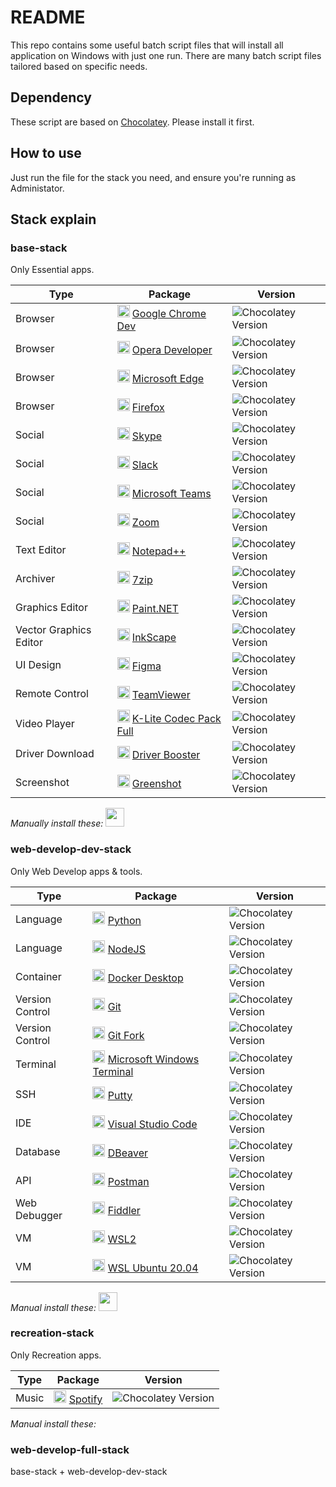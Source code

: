 # README
This repo contains some useful batch script files that will install all application on Windows with just one run. There are many batch script files tailored based on specific needs.

## Dependency
These script are based on [Chocolatey](https://chocolatey.org/). Please install it first.

## How to use
Just run the file for the stack you need, and ensure you're running as Administator.

## Stack explain
### base-stack
Only Essential apps.

| Type        | Package           | Version  |
| ------------- |-------------| -----|
| Browser | <img src="https://community.chocolatey.org/content/packageimages/GoogleChrome.Dev.27.0.1453.12.png" width="20"> [Google Chrome Dev](https://community.chocolatey.org/packages/GoogleChrome.Dev) | ![Chocolatey Version](https://img.shields.io/chocolatey/v/GoogleChrome.Dev) |
| Browser | <img src="https://community.chocolatey.org/content/packageimages/opera-developer.77.0.4051.0.png" width="20"> [Opera Developer](https://community.chocolatey.org/packages/opera-developer) | ![Chocolatey Version](https://img.shields.io/chocolatey/v/opera-developer) |
| Browser | <img src="https://community.chocolatey.org/content/packageimages/microsoft-edge.90.0.818.51.png" width="20"> [Microsoft Edge](https://community.chocolatey.org/packages/microsoft-edge) | ![Chocolatey Version](https://img.shields.io/chocolatey/v/microsoft-edge) |
| Browser | <img src="https://community.chocolatey.org/content/packageimages/Firefox.88.0.1.svg" width="20"> [Firefox](https://community.chocolatey.org/packages/Firefox) | ![Chocolatey Version](https://img.shields.io/chocolatey/v/firefox) |
| Social | <img src="https://community.chocolatey.org/content/packageimages/skype.8.71.0.49.png" width="20"> [Skype](https://community.chocolatey.org/packages/skype) | ![Chocolatey Version](https://img.shields.io/chocolatey/v/skype) |
| Social | <img src="https://community.chocolatey.org/content/packageimages/slack.4.16.1.png" width="20"> [Slack](https://community.chocolatey.org/packages/slack) | ![Chocolatey Version](https://img.shields.io/chocolatey/v/slack) |
| Social | <img src="https://community.chocolatey.org/content/packageimages/microsoft-teams.1.4.00.8872.png" width="20"> [Microsoft Teams](https://community.chocolatey.org/packages/microsoft-teams) | ![Chocolatey Version](https://img.shields.io/chocolatey/v/microsoft-teams) |
| Social | <img src="https://community.chocolatey.org/content/packageimages/zoom.5.6.5.823.png" width="20"> [Zoom](https://community.chocolatey.org/packages/zoom) | ![Chocolatey Version](https://img.shields.io/chocolatey/v/zoom) |
| Text Editor | <img src="https://community.chocolatey.org/content/packageimages/notepadplusplus.7.9.5.png" width="20"> [Notepad++](https://community.chocolatey.org/packages/notepadplusplus) | ![Chocolatey Version](https://img.shields.io/chocolatey/v/notepadplusplus) |
| Archiver | <img src="https://community.chocolatey.org/content/packageimages/7zip.19.0.svg" width="20"> [7zip](https://community.chocolatey.org/packages/7zip/19.0) | ![Chocolatey Version](https://img.shields.io/chocolatey/v/7zip) |
| Graphics Editor | <img src="https://community.chocolatey.org/content/packageimages/paint.net.4.2.16.png" width="20"> [Paint.NET](https://community.chocolatey.org/packages/paint.net) | ![Chocolatey Version](https://img.shields.io/chocolatey/v/paint.net) |
| Vector Graphics Editor | <img src="https://community.chocolatey.org/content/packageimages/InkScape.1.0.2.svg" width="20"> [InkScape](https://community.chocolatey.org/packages/inkscape) | ![Chocolatey Version](https://img.shields.io/chocolatey/v/InkScape) |
| UI Design | <img src="https://community.chocolatey.org/content/packageimages/figma.93.4.0.png" width="20"> [Figma](https://community.chocolatey.org/packages/figma) | ![Chocolatey Version](https://img.shields.io/chocolatey/v/figma) |
| Remote Control | <img src="https://community.chocolatey.org/content/packageimages/teamviewer9.9.0.38846.png" width="20"> [TeamViewer](https://community.chocolatey.org/packages/teamviewer9) | ![Chocolatey Version](https://img.shields.io/chocolatey/v/teamviewer9) |
| Video Player | <img src="https://community.chocolatey.org/content/packageimages/k-litecodecpackfull.16.1.2.png" width="20"> [K-Lite Codec Pack Full](https://community.chocolatey.org/packages/k-litecodecpackfull) | ![Chocolatey Version](https://img.shields.io/chocolatey/v/k-litecodecpackfull) |
| Driver Download | <img src="https://community.chocolatey.org/content/packageimages/driverbooster.8.4.0.432.png" width="20"> [Driver Booster](https://community.chocolatey.org/packages/driverbooster) | ![Chocolatey Version](https://img.shields.io/chocolatey/v/driverbooster) |
| Screenshot | <img src="https://community.chocolatey.org/content/packageimages/greenshot.1.2.10.6.png" width="20"> [Greenshot](https://community.chocolatey.org/packages/greenshot) | ![Chocolatey Version](https://img.shields.io/chocolatey/v/greenshot) |

*Manually install these:* <img src="https://raw.githubusercontent.com/lamquangminh/EVKey/master/docs/EVKeyLogo_240.PNG" width="30">

### web-develop-dev-stack
Only Web Develop apps & tools.

| Type        | Package           | Version  |
| ------------- |-------------| -----|
| Language | <img src="https://community.chocolatey.org/content/packageimages/python.3.9.5.svg" width="20"> [Python](https://community.chocolatey.org/packages/python/3.9.5) | ![Chocolatey Version](https://img.shields.io/chocolatey/v/python) |
| Language | <img src="https://community.chocolatey.org/content/packageimages/nodejs.16.1.0.png" width="20"> [NodeJS](https://community.chocolatey.org/packages/nodejs) | ![Chocolatey Version](https://img.shields.io/chocolatey/v/nodejs) |
| Container | <img src="https://community.chocolatey.org/content/packageimages/docker-desktop.3.3.3.png" width="20"> [Docker Desktop](https://community.chocolatey.org/packages/docker-desktop) | ![Chocolatey Version](https://img.shields.io/chocolatey/v/docker-desktop) |
| Version Control | <img src="https://community.chocolatey.org/content/packageimages/git.2.31.1.svg" width="20"> [Git](https://community.chocolatey.org/packages/git) | ![Chocolatey Version](https://img.shields.io/chocolatey/v/git) |
| Version Control | <img src="https://community.chocolatey.org/content/packageimages/git-fork.1.62.1.png" width="20"> [Git Fork](https://community.chocolatey.org/packages/git-fork) | ![Chocolatey Version](https://img.shields.io/chocolatey/v/git-fork) |
| Terminal | <img src="https://community.chocolatey.org/content/packageimages/microsoft-windows-terminal.1.7.1091.0.png" width="20"> [Microsoft Windows Terminal](https://community.chocolatey.org/packages/microsoft-windows-terminal/1.7.1091.0) | ![Chocolatey Version](https://img.shields.io/chocolatey/v/microsoft-windows-terminal) |
| SSH | <img src="https://community.chocolatey.org/content/packageimages/putty.0.75.png" width="20"> [Putty](https://community.chocolatey.org/packages/putty) | ![Chocolatey Version](https://img.shields.io/chocolatey/v/putty) |
| IDE | <img src="https://community.chocolatey.org/content/packageimages/vscode.1.56.2.png" width="20"> [Visual Studio Code](https://community.chocolatey.org/packages/vscode) | ![Chocolatey Version](https://img.shields.io/chocolatey/v/vscode) |
| Database | <img src="https://community.chocolatey.org/content/packageimages/dbeaver.21.0.4.png" width="20"> [DBeaver](https://community.chocolatey.org/packages/dbeaver) | ![Chocolatey Version](https://img.shields.io/chocolatey/v/dbeaver) |
| API | <img src="https://community.chocolatey.org/content/packageimages/postman.8.2.3.png" width="20"> [Postman](https://community.chocolatey.org/packages/postman) | ![Chocolatey Version](https://img.shields.io/chocolatey/v/postman) |
| Web Debugger | <img src="https://community.chocolatey.org/content/packageimages/fiddler.5.0.20204.45441.png" width="20"> [Fiddler](https://community.chocolatey.org/packages/fiddler) | ![Chocolatey Version](https://img.shields.io/chocolatey/v/fiddler) |
| VM | <img src="https://community.chocolatey.org/content/packageimages/wsl2.2.0.0.20210122.png" width="20"> [WSL2](https://community.chocolatey.org/packages/wsl2) | ![Chocolatey Version](https://img.shields.io/chocolatey/v/wsl2) |
| VM | <img src="https://community.chocolatey.org/content/packageimages/wsl-ubuntu-2004.20.4.0.20200912.png" width="20"> [WSL Ubuntu 20.04](wsl-ubuntu-2004) | ![Chocolatey Version](https://img.shields.io/chocolatey/v/wsl-ubuntu-2004) |

*Manual install these:* <img src="https://upload.wikimedia.org/wikipedia/commons/thumb/5/59/Visual_Studio_Icon_2019.svg/768px-Visual_Studio_Icon_2019.svg.png" width="30">

### recreation-stack
Only Recreation apps.

| Type        | Package           | Version  |
| ------------- |-------------| -----|
| Music | <img src="https://community.chocolatey.org/content/packageimages/spotify.1.1.59.712.png" width="20"> [Spotify](https://community.chocolatey.org/packages/spotify) | ![Chocolatey Version](https://img.shields.io/chocolatey/v/spotify) |

*Manual install these:*

### web-develop-full-stack
base-stack + web-develop-dev-stack
